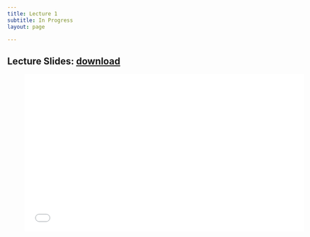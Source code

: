 ```yaml
---
title: Lecture 1
subtitle: In Progress
layout: page

---
```


## Lecture Slides: [download](../RobotDevelopment-CyberAndPhysical.pdf)

<figure class="image is-16by9">
    <iframe class="has-ratio" frameborder="0" scrolling="yes" width="640" height="360"
        src="../RobotDevelopment-CyberAndPhysical.pdf">
    </iframe>
</figure>
